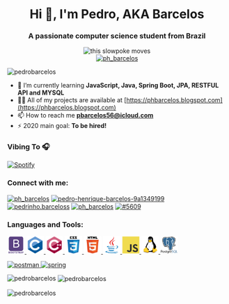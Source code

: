  <h1 align="center">Hi 👋, I'm Pedro, AKA Barcelos</h1>
 <div align="center">
  <h3>A passionate computer science student from Brazil</h3>
  <img src="boy.gif" alt="this slowpoke moves"  width=300/>
</div>

 <div align="center">
  <a href="https://twitter.com/ph_barcelos" target="blank"><img src="https://img.shields.io/twitter/follow/ph_barcelos?logo=twitter&style=for-the-badge" alt="ph_barcelos" /></a></p>
 </div>
 
 <div>
   <img src="https://komarev.com/ghpvc/?username=pedrobarcelos&label=Profile%20views&color=0e75b6&style=flat" alt="pedrobarcelos"/>
 </div>

- 🌱 I’m currently learning **JavaScript, Java, Spring Boot, JPA, RESTFUL API and MYSQL** 
- 👨‍💻 All of my projects are available at [https://phbarcelos.blogspot.com](https://phbarcelos.blogspot.com)
- 📫 How to reach me **pbarcelos56@icloud.com**
- ⚡ 2020 main goal: **To be hired!**

### Vibing To 🎧

[![Spotify](https://https://vining-to-pedrobarcelos.vercel.app/api/vining-to)](https://open.spotify.com/user/pbarcelos56)



<h3 align="left">Connect with me:</h3>
<p align="left">
<a href="https://twitter.com/ph_barcelos" target="blank"><img align="center" src="https://cdn.jsdelivr.net/npm/simple-icons@3.0.1/icons/twitter.svg" alt="ph_barcelos" height="30" width="40" /></a>
<a href="https://linkedin.com/in/pedro-henrique-barcelos-9a1349199" target="blank"><img align="center" src="https://cdn.jsdelivr.net/npm/simple-icons@3.0.1/icons/linkedin.svg" alt="pedro-henrique-barcelos-9a1349199" height="30" width="40" /></a>
<a href="https://fb.com/pedrinho.barceloss" target="blank"><img align="center" src="https://cdn.jsdelivr.net/npm/simple-icons@3.0.1/icons/facebook.svg" alt="pedrinho.barceloss" height="30" width="40" /></a>
<a href="https://instagram.com/ph_barcelos" target="blank"><img align="center" src="https://cdn.jsdelivr.net/npm/simple-icons@3.0.1/icons/instagram.svg" alt="ph_barcelos" height="30" width="40" /></a>
<a href="https://discord.gg/#5609" target="blank"><img align="center" src="https://cdn.jsdelivr.net/npm/simple-icons@3.0.1/icons/discord.svg" alt="#5609" height="30" width="40" /></a>
</p>

<h3 align="left">Languages and Tools:</h3>
<p align="left"> <a href="https://getbootstrap.com" target="_blank"> <img src="https://raw.githubusercontent.com/devicons/devicon/master/icons/bootstrap/bootstrap-plain-wordmark.svg" alt="bootstrap" width="40" height="40"/> </a> <a href="https://www.cprogramming.com/" target="_blank"> <img src="https://raw.githubusercontent.com/devicons/devicon/master/icons/c/c-original.svg" alt="c" width="40" height="40"/> </a> <a href="https://www.w3schools.com/cpp/" target="_blank"> <img src="https://raw.githubusercontent.com/devicons/devicon/master/icons/cplusplus/cplusplus-original.svg" alt="cplusplus" width="40" height="40"/> </a> <a href="https://www.w3schools.com/css/" target="_blank"> <img src="https://raw.githubusercontent.com/devicons/devicon/master/icons/css3/css3-original-wordmark.svg" alt="css3" width="40" height="40"/> </a> <a href="https://www.w3.org/html/" target="_blank"> <img src="https://raw.githubusercontent.com/devicons/devicon/master/icons/html5/html5-original-wordmark.svg" alt="html5" width="40" height="40"/> </a> <a href="https://www.java.com" target="_blank"> <img src="https://raw.githubusercontent.com/devicons/devicon/master/icons/java/java-original.svg" alt="java" width="40" height="40"/> </a> <a href="https://developer.mozilla.org/en-US/docs/Web/JavaScript" target="_blank"> <img src="https://raw.githubusercontent.com/devicons/devicon/master/icons/javascript/javascript-original.svg" alt="javascript" width="40" height="40"/> </a> <a href="https://www.linux.org/" target="_blank"> <img src="https://raw.githubusercontent.com/devicons/devicon/master/icons/linux/linux-original.svg" alt="linux" width="40" height="40"/> </a> <a href="https://www.postgresql.org" target="_blank"> <img src="https://raw.githubusercontent.com/devicons/devicon/master/icons/postgresql/postgresql-original-wordmark.svg" alt="postgresql" width="40" height="40"/> </a> </p><a href="https://postman.com" target="_blank"> <img src="https://www.vectorlogo.zone/logos/getpostman/getpostman-icon.svg" alt="postman" width="40" height="40"/> </a><a href="https://spring.io/" target="_blank"> <img src="https://www.vectorlogo.zone/logos/springio/springio-icon.svg" alt="spring" width="40" height="40"/> </a> </p>


<p><img align="left" src="https://github-readme-stats.vercel.app/api/top-langs?username=pedrobarcelos&show_icons=true&locale=en&layout=compact" alt="pedrobarcelos" /></p>

<p>&nbsp;<img align="center" src="https://github-readme-stats.vercel.app/api?username=pedrobarcelos&show_icons=true&locale=en" alt="pedrobarcelos" /></p>

<p><img align="center" src="https://github-readme-streak-stats.herokuapp.com/?user=pedrobarcelos&" alt="pedrobarcelos" /></p>
